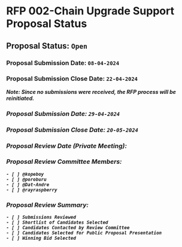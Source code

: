 # RFP 002-Chain Upgrade Support Proposal Status

## Proposal Status: `Open`

### Proposal Submission Date: `08-04-2024`

### Proposal Submission Close Date: `22-04-2024`

<i><b>Note: <b>Since no submissions were received, the RFP process will be reinitiated. <i>

### Proposal Submission Date: `29-04-2024`

### Proposal Submission Close Date: `20-05-2024`

### Proposal Review Date (Private Meeting):

### Proposal Review Committee Members:

    - [ ] @kopeboy
    - [ ] @poroburu
    - [ ] @Dat-Andre
    - [ ] @rayraspberry

### Proposal Review Summary:

    - [ ] Submissions Reviewed
    - [ ] Shortlist of Candidates Selected
    - [ ] Candidates Contacted by Review Committee
    - [ ] Candidates Selected for Public Proposal Presentation
    - [ ] Winning Bid Selected
